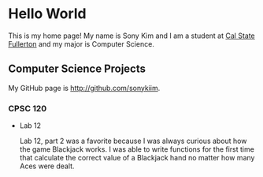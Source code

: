 # Hello World

This is my home page! My name is Sony Kim and I am a student at [Cal State Fullerton](http://www.fullerton.edu/) and my major is Computer Science.

## Computer Science Projects

My GitHub page is http://github.com/sonykiim.

### CPSC 120

* Lab 12

    Lab 12, part 2 was a favorite because I was always curious about how the
    game Blackjack works. I was able to write functions for the first time
    that calculate the correct value of a Blackjack hand no matter how many
    Aces were dealt.
    